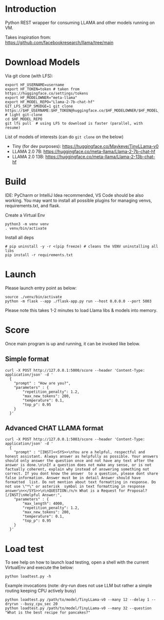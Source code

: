 # Introduction
Python REST wrapper for consuming LLAMA and other models running on VM.

Takes inspiration from: https://github.com/facebookresearch/llama/tree/main

# Download Models

Via git clone (with LFS):
```shell
export HF_USERNAME=username
export HF_TOKEN=token # taken from https://huggingface.co/settings/tokens
export HF_MODELOWNER="meta-llama"
export HF_MODEL_REPO="Llama-2-7b-chat-hf" 
GIT_LFS_SKIP_SMUDGE=1 git clone https://$HF_USERNAME:$HF_TOKEN@huggingface.co/$HF_MODELOWNER/$HF_MODEL_REPO  # light git-clone
cd $HF_MODEL_REPO
git lfs pull  # using LFS to download is faster (parallel, with resume)
```

List of models of interests (can do `git clone` on the below)
* Tiny (for dev purposes): https://huggingface.co/Maykeye/TinyLLama-v0
* LLAMA 2.0 7B: https://huggingface.co/meta-llama/Llama-2-7b-chat-hf
* LLAMA 2.0 13B: https://huggingface.co/meta-llama/Llama-2-13b-chat-hf

# Build
IDE: PyCharm or IntelliJ Idea recommended, VS Code should be also working. You may want to install all possible plugins for managing venvs, requirements.txt, and flask. 

Create a Virtual Env
```shell
python3 -m venv venv
. venv/bin/activate
```

Install all deps
```shell
# pip uninstall -y -r <(pip freeze) # cleans the VENV uninstalling all libs
pip install -r requirements.txt
```

# Launch

Please launch entry point as below:
```shell
source ./venv/bin/activate
python -m flask --app ./flask-app.py run --host 0.0.0.0 --port 5003
```

Please note this takes 1-2 minutes to load Llama libs & models into memory.


# Score

Once main program is up and running, it can be invoked like below.

## Simple format
```shell
curl -X POST http://127.0.0.1:5000/score --header 'Content-Type: application/json' -d '
  {
    "prompt" : "How are you?",
    "parameters" : {
        "repetition_penalty": 1.2,
        "max_new_tokens": 200,
        "temperature": 0.1,
        "top_p": 0.95
    }
  }'
```

## Advanced CHAT LLAMA format

```shell
curl -X POST http://127.0.0.1:5003/score --header 'Content-Type: application/json' -d '
  {
    "prompt" : "[INST]<<SYS>>\nYou are a helpful, respectful and honest assistant. Always answer as helpfully as possible. Your answers should only answer the question once and not have any text after the answer is done.\n\nIf a question does not make any sense, or is not factually coherent, explain why instead of answering something not correct. If you dont know the answer  to a question, please dont share false information. Answer must be in detail Answer should have formatted  list. Do not mention about text formatting in response. Do not use \"*\" or asterisk  symbol in text formatting in response answer\n<</SYS>>\n\nQUESTION:/n/n What is a Request for Proposal?[/INST]\nHelpful Answer:",
    "parameters" : {
        "max_length": 4000,
        "repetition_penalty": 1.2,
        "max_new_tokens": 200,
        "temperature": 0.1,
        "top_p": 0.95
    }
  }'
```
# Load test

To see help on how to launch load testing, open a shell with the current VirtualEnv and execute the below:
```shell
python loadtest.py -h
```

Example invocations (note: dry-run does not use LLM but rather a simple routing keeping CPU actively busy)
```shell
python loadtest.py /path/to/model/TinyLLama-v0 --many 12 --delay 1 --dryrun --busy_cpu_sec 20
python loadtest.py /path/to/model/TinyLLama-v0 --many 32 --question "What is the best recipe for pancakes?"
```